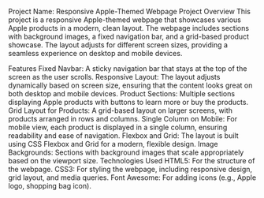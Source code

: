 Project Name: Responsive Apple-Themed Webpage
Project Overview
This project is a responsive Apple-themed webpage that showcases various Apple products in a modern, clean layout. The webpage includes sections with background images, a fixed navigation bar, and a grid-based product showcase. The layout adjusts for different screen sizes, providing a seamless experience on desktop and mobile devices.

Features
Fixed Navbar: A sticky navigation bar that stays at the top of the screen as the user scrolls.
Responsive Layout: The layout adjusts dynamically based on screen size, ensuring that the content looks great on both desktop and mobile devices.
Product Sections: Multiple sections displaying Apple products with buttons to learn more or buy the products.
Grid Layout for Products: A grid-based layout on larger screens, with products arranged in rows and columns.
Single Column on Mobile: For mobile view, each product is displayed in a single column, ensuring readability and ease of navigation.
Flexbox and Grid: The layout is built using CSS Flexbox and Grid for a modern, flexible design.
Image Backgrounds: Sections with background images that scale appropriately based on the viewport size.
Technologies Used
HTML5: For the structure of the webpage.
CSS3: For styling the webpage, including responsive design, grid layout, and media queries.
Font Awesome: For adding icons (e.g., Apple logo, shopping bag icon).
